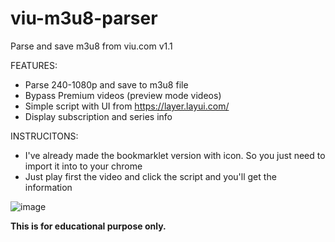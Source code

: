 # viu-m3u8-parser
Parse and save m3u8 from viu.com
v1.1

FEATURES:
- Parse 240-1080p and save to m3u8 file
- Bypass Premium videos (preview mode videos)
- Simple script with UI from https://layer.layui.com/
- Display subscription and series info

INSTRUCITONS:
- I've already made the bookmarklet version with icon. So you just need to import it into to your chrome
- Just play first the video and click the script and you'll get the information

![image](https://i.imgur.com/oUf7HSB.png)

<b> This is for educational purpose only.</b>
